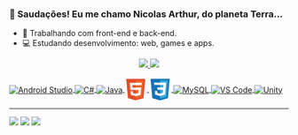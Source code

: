 ### 🖖 Saudações! Eu me chamo Nicolas Arthur, do planeta Terra... 

- 🧰 Trabalhando com front-end e back-end.
- 💻 Estudando desenvolvimento: web, games e apps.

<div align="center">
  <a href="https://github.com/NicoArth-17">
  <img height="180em" width src="https://github-readme-stats.vercel.app/api?username=NicoArth-17&show_icons=true&theme=chartreuse-dark&include_all_commits=true&count_private=true"/>
  <img height="180em" src="https://github-readme-stats.vercel.app/api/top-langs/?username=NicoArth-17&layout=compact&langs_count=7&theme=chartreuse-dark"/>
</div>

<div alingn="center" style="display: inline_block">
  <br>
  <img align="center" alt="Android Studio" height="40" width="40" src="https://cdn.jsdelivr.net/gh/devicons/devicon/icons/android/android-original.svg">
  <img align="center" alt="C#" height="40" width="40" src="https://cdn.jsdelivr.net/gh/devicons/devicon/icons/csharp/csharp-original.svg">
  <img align="center" alt="Java" height="40" width="40" src="https://cdn.jsdelivr.net/gh/devicons/devicon/icons/java/java-original.svg">
  <img align="center" alt="HTML" height="40" width="40" src="https://raw.githubusercontent.com/devicons/devicon/master/icons/html5/html5-original.svg">
  <img align="center" alt="CSS" height="40" width="40" src="https://raw.githubusercontent.com/devicons/devicon/master/icons/css3/css3-original.svg">
  <img align="center" alt="MySQL" height="40" width="40" src="https://cdn.jsdelivr.net/gh/devicons/devicon/icons/mysql/mysql-original.svg">
  <img align="center" alt="VS Code" height="40" width="40" src="https://cdn.jsdelivr.net/gh/devicons/devicon/icons/vscode/vscode-original.svg">
  <img align="center" alt="Unity" height="40" width="40" src="https://cdn.jsdelivr.net/gh/devicons/devicon/icons/unity/unity-original.svg">
</div>
  <hr>
<div alingn="left"> 
  <a href="https://instagram.com/nicoarthur.exe" target="_blank"><img src="https://img.shields.io/badge/-Instagram-%23E4405F?style=for-the-badge&logo=instagram&logoColor=white" target="_blank"></a>
  <a href = "mailto:nicolarthur17@hotmail.com"><img src="https://img.shields.io/badge/-Hotmail-%23333?style=for-the-badge&logo=gmail&logoColor=white" target="_blank"></a>
  <a href="https://www.linkedin.com/in/rafaella-ballerini-45875016a" target="_blank"><img src="https://img.shields.io/badge/-LinkedIn-%230077B5?style=for-the-badge&logo=linkedin&logoColor=white" target="_blank"></a> 
  
  </div>
